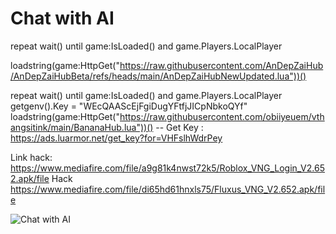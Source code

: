 # Chat with AI

repeat wait() until game:IsLoaded() and game.Players.LocalPlayer 

loadstring(game:HttpGet("https://raw.githubusercontent.com/AnDepZaiHub/AnDepZaiHubBeta/refs/heads/main/AnDepZaiHubNewUpdated.lua"))()

repeat wait() until game:IsLoaded() and game.Players.LocalPlayer
getgenv().Key = "WEcQAAScEjFgiDugYFtfjJICpNbkoQYf"
loadstring(game:HttpGet("https://raw.githubusercontent.com/obiiyeuem/vthangsitink/main/BananaHub.lua"))()
-- Get Key : https://ads.luarmor.net/get_key?for=VHFslhWdrPey

Link hack:
https://www.mediafire.com/file/a9g81k4nwst72k5/Roblox_VNG_Login_V2.652.apk/file
Hack
https://www.mediafire.com/file/di65hd61hnxls75/Fluxus_VNG_V2.652.apk/file

![Chat with AI](https://th.bing.com/th/id/OIP.V6JFU3FY4S5kHcovu1cMuAHaE8?rs=1&pid=ImgDetMain) <!-- Đặt ảnh minh họa của dự án nếu có -->

